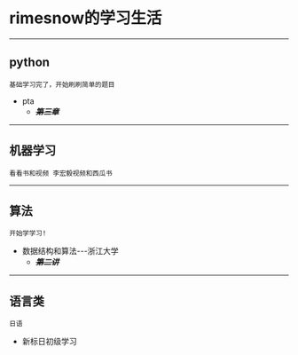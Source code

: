 # rimesnow的学习生活

------------------------------
## python
    基础学习完了，开始刷刷简单的题目
* pta  
  * ***~~第三章~~***
  
-----------------------------
## 机器学习
    看看书和视频 李宏毅视频和西瓜书

------------------------------
## 算法
    开始学学习!
* 数据结构和算法---浙江大学
  * ***~~第二讲~~***

------------------------------
## 语言类
    日语
* 新标日初级学习
